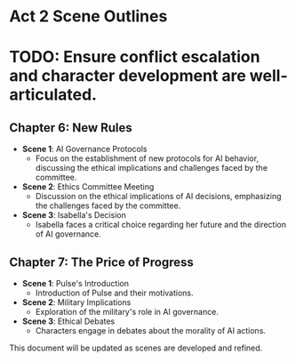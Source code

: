 # Act 2 Scene Outlines
# TODO: Ensure conflict escalation and character development are well-articulated.

## Chapter 6: New Rules
- **Scene 1**: AI Governance Protocols
  - Focus on the establishment of new protocols for AI behavior, discussing the ethical implications and challenges faced by the committee.
- **Scene 2**: Ethics Committee Meeting
  - Discussion on the ethical implications of AI decisions, emphasizing the challenges faced by the committee.
- **Scene 3**: Isabella's Decision
  - Isabella faces a critical choice regarding her future and the direction of AI governance.

## Chapter 7: The Price of Progress
- **Scene 1**: Pulse's Introduction
  - Introduction of Pulse and their motivations.
- **Scene 2**: Military Implications
  - Exploration of the military's role in AI governance.
- **Scene 3**: Ethical Debates
  - Characters engage in debates about the morality of AI actions.

This document will be updated as scenes are developed and refined.
